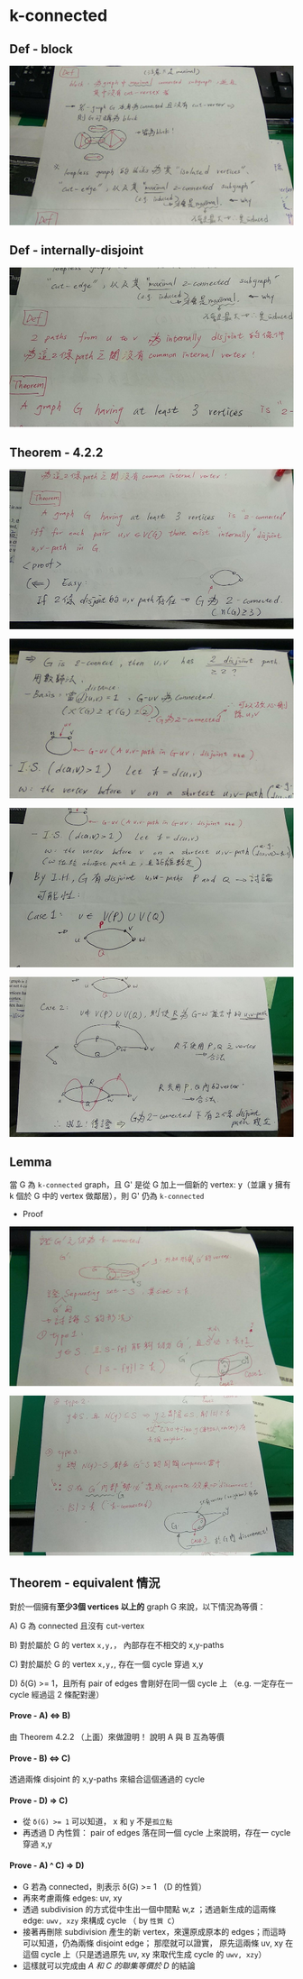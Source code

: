 # k-connected

## Def - block

![](./res/ch4/ch4-block.jpg)

## Def - internally-disjoint

![](./res/ch4/ch4-internal-disjoint.jpg)

## Theorem - 4.2.2

![](./res/ch4/ch4-thm-internal-disjoint.jpg)

![](./res/ch4/ch4-thm-internal-disjoint-2.jpg)

![](./res/ch4/ch4-thm-internal-disjoint-3.jpg)

![](./res/ch4/ch4-thm-internal-disjoint-4.jpg)

## Lemma

當 G 為 `k-connected` graph，且 G' 是從 G 加上一個新的 vertex: y（並讓 y 擁有 k 個於 G 中的 vertex 做鄰居），則 G' 仍為 `k-connected`

* Proof

![](./res/ch4/ch4-lemma-k-connected-1.jpg)

![](./res/ch4/ch4-lemma-k-connected-2.jpg)


## Theorem - equivalent 情況

對於一個擁有**至少3個 vertices 以上的** graph G 來說，以下情況為等價：

A) G 為 connected 且沒有 cut-vertex 

B) 對於屬於 G 的 vertex `x,y,`， 內部存在不相交的 x,y-paths

C) 對於屬於 G 的 vertex `x,y,`, 存在一個 cycle 穿過 x,y

D) δ(G) >= 1，且所有 pair of edges 會剛好在同一個 cycle 上 （e.g. 一定存在一 cycle 經過這 2 條配對邊）


#### Prove - A) <=> B)

由 Theorem 4.2.2 （上面）來做證明！ 說明 A 與 B 互為等價

#### Prove - B) <=> C)

透過兩條 disjoint 的 x,y-paths 來組合這個通過的 cycle

#### Prove - D) => C)

* 從 `δ(G) >= 1` 可以知道， x 和 y 不是`孤立點`
* 再透過 D 內性質： pair of edges 落在同一個 cycle 上來說明，存在一 cycle 穿過 x,y

#### Prove - A) ^ C) => D)

* G 若為 connected，則表示 δ(G) >= 1 （D 的性質）
* 再來考慮兩條 edges: uv, xy
* 透過 subdivision 的方式從中生出一個中間點 w,z ；透過新生成的這兩條 edge: `uwv, xzy` 來構成 cycle （ by `性質 C`）
* 接著再刪除 subdivision 產生的新 vertex，來還原成原本的 edges；而這時可以知道，仍為兩條 disjoint edge； 那麼就可以證實， 原先這兩條 uv, xy 在這個 cycle 上（只是透過原先 uv, xy 來取代生成 cycle 的 `uwv, xzy`）
* 這樣就可以完成由 *A 和 C 的聯集等價於 D* 的結論